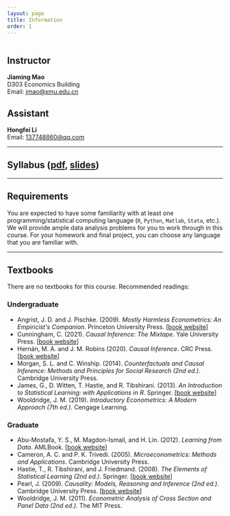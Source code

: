```yaml
---
layout: page
title: Information
order: 1
---
```

<p style="height: 1px"></p>

## Instructor
**Jiaming Mao**<br>
D303 Economics Building<br>
Email: <jmao@xmu.edu.cn>

## Assistant
**Hongfei Li**<br>
Email: <137748860@qq.com>

---

## Syllabus ([pdf]({{site.baseurl}}/assets/syllabus.pdf), [slides](https://raw.githack.com/jiamingmao/data-analysis/master/Course%20Info/Course-Info.html))

---

## Requirements

You are expected to have some familiarity with at least one programming/statistical computing language (`R`, `Python`, `Matlab`, `Stata`, etc.). We will provide ample data analysis problems for you to work through in this course. For your homework and final project, you can choose any language that you are familiar with.

---

## Textbooks

There are no textbooks for this course. Recommended readings:

### Undergraduate
- Angrist, J. D. and J. Pischke. (2009). *Mostly Harmless Econometrics: An Empiricist's Companion*. Princeton University Press. [[book website](https://www.mostlyharmlesseconometrics.com/)]
- Cunningham, C. (2021). *Causal Inference: The Mixtape*. Yale University Press. [[book website](https://mixtape.scunning.com/index.html)]
- Hernán, M. A. and J. M. Robins (2020). *Causal Inference*. CRC Press. [[book website](https://www.hsph.harvard.edu/miguel-hernan/causal-inference-book)]
- Morgan, S. L. and C. Winship. (2014). *Counterfactuals and Causal Inference: Methods and Principles for Social Research (2nd ed.)*. Cambridge University Press.
- James, G., D. Witten, T. Hastie, and R. Tibshirani. (2013). *An Introduction to Statistical Learning: with Applications in R*. Springer. [[book website](http://www-bcf.usc.edu/~gareth/ISL/)]
- Wooldridge, J. M. (2019). *Introductory Econometrics: A Modern Approach (7th ed.)*. Cengage Learning.

### Graduate
- Abu-Mostafa, Y. S., M. Magdon-Ismail, and H. Lin. (2012). *Learning from Data*. AMLBook. [[book website](https://work.caltech.edu/telecourse.html)]
- Cameron, A. C. and P. K. Trivedi. (2005). *Microeconometrics: Methods and Applications*. Cambridge University Press.
- Hastie, T., R. Tibshirani, and J. Friedmand. (2008). *The Elements of Statistical Learning (2nd ed.)*. Springer. [[book website](https://web.stanford.edu/~hastie/ElemStatLearn)]
- Pearl, J. (2009). *Causality: Models, Reasoning and Inference (2nd ed.)*. Cambridge University Press. [[book website](http://bayes.cs.ucla.edu/BOOK-2K/)]
- Wooldridge, J. M. (2011). *Econometric Analysis of Cross Section and Panel Data (2nd ed.)*. The MIT Press.
